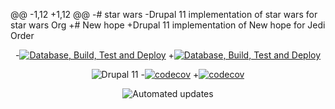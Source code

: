 @@ -1,12 +1,12 @@
-# star wars
-Drupal 11 implementation of star wars for star wars Org
+# New hope
+Drupal 11 implementation of New hope for Jedi Order
 
 <div align="center">
 
-[![Database, Build, Test and Deploy](https://github.com/star_wars_org/star_wars/actions/workflows/build-test-deploy.yml/badge.svg)](https://github.com/star_wars_org/star_wars/actions/workflows/build-test-deploy.yml)
+[![Database, Build, Test and Deploy](https://github.com/the_jedi_order/the_new_hope/actions/workflows/build-test-deploy.yml/badge.svg)](https://github.com/the_jedi_order/the_new_hope/actions/workflows/build-test-deploy.yml)
 
 ![Drupal 11](https://img.shields.io/badge/Drupal-11-blue.svg)
-[![codecov](https://codecov.io/gh/star_wars_org/star_wars/graph/badge.svg)](https://codecov.io/gh/star_wars_org/star_wars)
+[![codecov](https://codecov.io/gh/the_jedi_order/the_new_hope/graph/badge.svg)](https://codecov.io/gh/the_jedi_order/the_new_hope)
 
 ![Automated updates](https://img.shields.io/badge/Automated%20updates-RenovateBot-brightgreen.svg)
 
